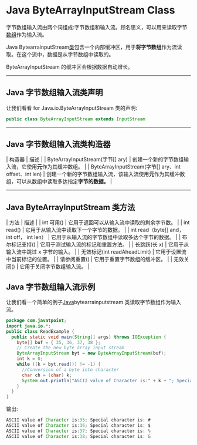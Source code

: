 # Java ByteArrayInputStream Class



字节数组输入流由两个词组成:字节数组和输入流。顾名思义，可以用来读取字节[数组](array-in-java)作为输入流。

Java BytearrainputStream[类](object-and-class-in-java)包含一个内部缓冲区，用于**将字节数组**作为流读取。在这个流中，数据是从字节数组中读取的。

ByteArrayInputStream 的缓冲区会根据数据自动增长。

* * *

## Java 字节数组输入流类声明

让我们看看 for Java.io.ByteArrayInputStream 类的声明:

```java
public class ByteArrayInputStream extends InputStream

```

* * *

## Java 字节数组输入流类构造器

| 构造器 | 描述 |
| ByteArrayInputStream(字节[] ary) | 创建一个新的字节数组输入流，它使用**元**作为其缓冲数组。 |
| ByteArrayInputStream(字节[] ary、int offset、int len) | 创建一个新的字节数组输入流，该输入流使用**元**作为其缓冲数组，可以从数组中读取多达指定**字节的数据。** |

* * *

## Java ByteArrayInputStream 类方法

| 方法 | 描述 |
| int 可用() | 它用于返回可以从输入流中读取的剩余字节数。 |
| int read() | 它用于从输入流中读取下一个字节的数据。 |
| int read（byte[] and， int off， int len） | 它用于从输入流的字节数组中读取多达个字节的数据。 |
| 布尔标记支持() | 它用于测试输入流的标记和重置方法。 |
| 长跳跃(长 x) | 它用于从输入流中跳过 x 字节的输入。 |
| 无效标记(int readAheadLimit) | 它用于设置流中当前标记的位置。 |
| 请参阅重置() | 它用于重置字节数组的缓冲区。 |
| 无效关闭() | 它用于关闭字节数组输入流。 |

## Java 字节数组输入流示例

让我们看一个简单的例子[Java](java-tutorial)bytearrainputstream 类读取字节数组作为输入流。

```java
package com.javatpoint;
import java.io.*;
public class ReadExample {
  public static void main(String[] args) throws IOException {
    byte[] buf = { 35, 36, 37, 38 };
    // Create the new byte array input stream
    ByteArrayInputStream byt = new ByteArrayInputStream(buf);
    int k = 0;
    while ((k = byt.read()) != -1) {
      //Conversion of a byte into character
      char ch = (char) k;
      System.out.println("ASCII value of Character is:" + k + "; Special character is: " + ch);
    }
  }
}

```

输出:

```java
ASCII value of Character is:35; Special character is: #
ASCII value of Character is:36; Special character is: $
ASCII value of Character is:37; Special character is: %
ASCII value of Character is:38; Special character is: &

```
